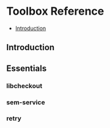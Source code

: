 # Toolbox Reference

- [Introduction](#introduction)

## Introduction


## Essentials


### libcheckout


### sem-service


### retry

